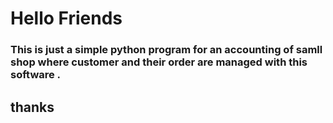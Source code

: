 # Hello Friends 
### This is just a simple python program for an accounting of samll shop where customer and their order are managed with this software .
## thanks
